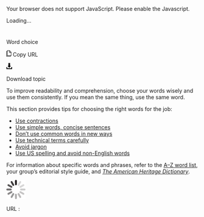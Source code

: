 ﻿Your browser does not support JavaScript. Please enable the Javascript.

Loading...

# 

Word choice

![Copy URL](media/index/Copy.png)
Copy URL

![Download](media/index/Download.png)

Download topic

To
improve readability and comprehension, choose your words wisely
and use them consistently. If you mean the same thing, use the same
word. 

This section provides tips for choosing the right words for the job:

  - [Use contractions](https://worldready.cloudapp.net/Styleguide/Read?id=2700&topicid=36389)
  - [Use simple words, concise sentences](https://worldready.cloudapp.net/Styleguide/Read?id=2700&topicid=36390)
  - [Don’t use common words in new ways](https://worldready.cloudapp.net/Styleguide/Read?id=2700&topicid=36391)
  - [Use technical terms carefully](https://worldready.cloudapp.net/Styleguide/Read?id=2700&topicid=36392)
  - [Avoid jargon](https://worldready.cloudapp.net/Styleguide/Read?id=2700&topicid=36393)
  - [](https://worldready.cloudapp.net/Styleguide/Read?id=2700&topicid=36396)[Use US spelling and avoid non-English words](https://worldready.cloudapp.net/Styleguide/Read?id=2700&topicid=36396)

For information about specific words and phrases, refer to the [A–Z word list](https://worldready.cloudapp.net/Styleguide/Read?id=2700&topicid=25512), your group’s editorial style guide, and [*The American Heritage Dictionary*](https://ahdictionary.com/).

![In progress](media/index/activity-large.gif)

URL :
